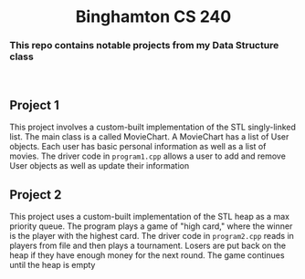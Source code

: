 <!-- This is the readme file for my CS240 repo -->
<h1 align="center"> Binghamton CS 240 </h1>
<h3> This repo contains notable projects from my Data Structure class</h3>
<br>
<h2> Project 1 </h2>
<p> This project involves a custom-built implementation of the STL singly-linked list.
    The main class is a called MovieChart.
    A MovieChart has a list of User objects.
    Each user has basic personal information as well as a list of movies.
    The driver code in <code>program1.cpp</code> allows a user to add and remove User objects
    as well as update their information</p>
<h2> Project 2 </h2>
<p> This project uses a custom-built implementation of the STL heap as a max priority queue. The program plays a game of "high card," where the winner is the player with the highest card. The driver code in <code>program2.cpp</code> reads in players from file and then plays a tournament. Losers are put back on the heap if they have enough money for the next round. The game continues until the heap is empty </p>

